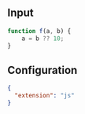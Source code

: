 
## Input
```javascript input
function f(a, b) {
    a = b ?? 10;
}
```

## Configuration
```json configuration
{
  "extension": "js"
}
```
